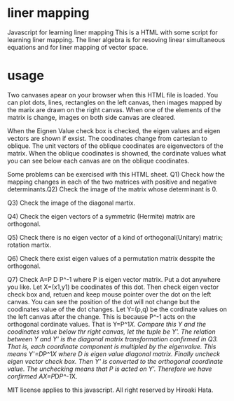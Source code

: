 # liner mapping
Javascript for learning liner mapping
This is a HTML with some script for learning liner mapping.
The liner algebra is for resoving linear simultaneous equations
and for liner mapping of vector space.

# usage
Two canvases apear on your browser when this HTML file is loaded.
You can plot dots, lines, rectangles on the left canvas, then 
images mapped by the marix are drawn on the right canvas.
When one of the elements of the matrix is change, images on 
both side canvas are cleared.

When the Eignen Value check box is checked, the eigen values and eigen
vectors are shown if exsist. The coodinates change from cartesian to oblique.
The unit vectors of the oblique coodinates are eigenvectors of the matrix.
When the oblique coodinates is showned, the cordinate values what you can see
below each canvas are on the oblique coodinates.

Some problems can be exercised with this HTML sheet.
Q1) Check how the mapping changes in each of the two matrices with positive and negative determinants.Q2) Check the image of the matrix whose determinant is 0.

Q3) Check the image of the diagonal martix.

Q4) Check the eigen vectors of a symmetric (Hermite) matrix are orthogonal.

Q5) Check there is no eigen vector of a kind of orthogonal(Unitary) matrix; rotation martix.

Q6) Check there exist eigen values of a permutation matrix desspite the orthogonal.

Q7) Check A=P D P^-1 where P is eigen vector matrix. Put a dot anywhere you like. 
Let X=(x1,y1) be coodinates of this dot. Then check eigen vector check box and, retuen and keep mouse pointer over the dot on the left canvas.  You can see the position of the dot will not change but the coodinates value of the dot changes. Let Y=(p,q) be the cordinate values on the left canvas after the change. This is because P^-1 acts on the orthogonal cordinate values. That is Y=P^1*X. Compare this Y and the coodinates value below thr right canvas, let the tuple be Y'. The relation between Y and Y' is the diagonal matrix transformation confirmed in Q3. That is, each coordinate component is multipled by the eigenvalue.
This means Y'=D*P^1*X where D is eigen value diagonal matrix. Finally uncheck eigen vector check box.
Then Y' is converted to the orthogonal coordinate value. The unchecking means that P is acted on Y'.
Therefore we have confirmed AX=P*D*P^-1*X.

MIT license applies to this javascript. All right reserved by Hiroaki Hata.

